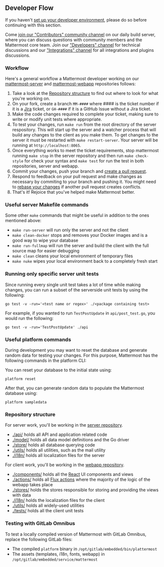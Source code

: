Developer Flow
-----------------------------

If you haven't [set up your developer environment](https://docs.mattermost.com/developer/dev-setup.html), please do so before continuing with this section.

Come [join our "Contributors" community channel](https://pre-release.mattermost.com/core/channels/tickets) on our daily build server, where you can discuss questions with community members and the Mattermost core team. Join our ["Developers" channel](https://pre-release.mattermost.com/core/channels/developers) for technical discussions and our ["Integrations" channel](https://pre-release.mattermost.com/core/channels/integrations) for all integrations and plugins discussions.

### Workflow ###

Here's a general workflow a Mattermost developer working on our [mattermost-server](https://github.com/mattermost/mattermost-server) and [mattermost-webapp](https://github.com/mattermost/mattermost-webapp) repositories follows:

1. Take a look at the [Repository structure](https://docs.mattermost.com/developer/developer-flow.html#repository-structure) to find out where to look for what you're working on.
2. On your fork, create a branch `MM-####` where #### is the ticket number if it is a [Jira](https://mattermost.atlassian.net) ticket, or `GH-####` if it is a GitHub Issue without a Jira ticket.
3. Make the code changes required to complete your ticket, making sure to write or modify unit tests where appropriate.
4. To test your changes, run `make run` from the root directory of the server respository. This will start up the server and a watcher process that will build any changes to the client as you make them. To get changes to the server it must be restarted with `make restart-server`. Your server will be running at `http://localhost:8065`.
5. Once everything works to meet the ticket requirements, stop mattermost running `make stop` in the server repository and then run `make check-style` for check your syntax and `make test` for run the test in both repositories, server and webapp.
6. Commit your changes, push your branch and [create a pull request](https://docs.mattermost.com/developer/contribution-guide.html#preparing-a-pull-request).
7. Respond to feedback on your pull request and make changes as necessary by commiting to your branch and pushing it. You might need to [rebase your changes](https://git-scm.com/book/en/v2/Git-Branching-Rebasing) if another pull request creates conflicts.
8. That's it! Rejoice that you've helped make Mattermost better.

### Useful server Makefile commands ###

Some other `make` commands that might be useful in addition to the ones mentioned above:

* `make run-server` will run only the server and not the client
* `make clean-docker` stops and removes your Docker images and is a good way to wipe your database
* `make run-fullmap` will run the server and build the client with the full source map for easier debugging
* `make clean` cleans your local environment of temporary files
* `make nuke` wipes your local environment back to a completely fresh start

### Running only specific server unit tests ###

Since running every single unit test takes a lot of time while making changes, you can run a subset of the serverside unit tests by using the following:
```
go test -v -run='<test name or regex>' ./<package containing test>
```
For example, if you wanted to run `TestPostUpdate` in `api/post_test.go`, you would run the following:
```
go test -v -run='TestPostUpdate' ./api
```

### Useful platform commands ###

During development you may want to reset the database and generate random data for testing your changes. For this purpose, Mattermost has the following commands in the platform CLI:

You can reset your database to the initial state using:
```
platform reset
```

After that, you can generate random data to populate the Mattermost database using:
```
platform sampledata
```

### Repository structure ###

For server work, you'll be working in the [server repository](https://github.com/mattermost/mattermost-server).
 * [./api/](https://github.com/mattermost/mattermost-server/tree/master/api) holds all API and application related code
 * [./model/](https://github.com/mattermost/mattermost-server/tree/master/model) holds all data model definitions and the Go driver
 * [./store/](https://github.com/mattermost/mattermost-server/tree/master/store) holds all database querying code
 * [./utils/](https://github.com/mattermost/mattermost-server/tree/master/utils) holds all utilities, such as the mail utility
 * [./i18n/](https://github.com/mattermost/mattermost-server/tree/master/i18n) holds all localization files for the server

For client work, you'll be working in the [webapp repository](https://github.com/mattermost/mattermost-webapp).
 * [./components/](https://github.com/mattermost/mattermost-webapp/tree/master/components) holds all the [React](https://facebook.github.io/react/) UI components and views
 * [./actions/](https://github.com/mattermost/mattermost-webapp/tree/master/actions) holds all [Flux actions](https://facebook.github.io/flux/docs/in-depth-overview.html#content) where the majority of the logic of the webapp takes place
 * [./stores/](https://github.com/mattermost/mattermost-webapp/tree/master/stores) holds the stores responsible for storing and providing the views with data
 * [./i18n/](https://github.com/mattermost/mattermost-webapp/tree/master/i18n) holds the localization files for the client
 * [./utils/](https://github.com/mattermost/mattermost-webapp/tree/master/utils) holds all widely-used utilities
 * [./tests/](https://github.com/mattermost/mattermost-webapp/tree/master/tests) holds all the client unit tests

### Testing with GitLab Omnibus ###

To test a locally compiled version of Mattermost with GitLab Omnibus, replace the following GitLab files:
 * The compiled `platform` binary in `/opt/gitlab/embedded/bin/plattermost`
 * The assets (templates, i18n, fonts, webapp) in `/opt/gitlab/embedded/service/mattermost`
